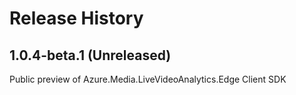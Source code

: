 # Release History
## 1.0.4-beta.1 (Unreleased)

Public preview of Azure.Media.LiveVideoAnalytics.Edge Client SDK
